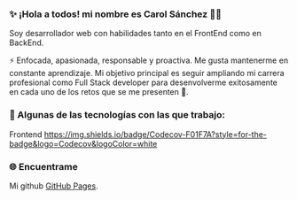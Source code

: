 ### ✨ ¡Hola a todos! mi nombre es Carol Sánchez 👩‍💻 

Soy desarrollador web con habilidades tanto en el FrontEnd como en BackEnd.

⚡ Enfocada, apasionada, responsable y proactiva. Me gusta mantenerme en constante aprendizaje. Mi objetivo principal es seguir ampliando mi carrera profesional
como Full Stack developer para desenvolverme exitosamente en cada uno de los retos que se me presenten 💪.

### 🎯 Algunas de las tecnologías con las que trabajo: 

Frontend https://img.shields.io/badge/Codecov-F01F7A?style=for-the-badge&logo=Codecov&logoColor=white
  
### 🌐 Encuentrame 
 Mi github [GitHub Pages](https://pages.github.com/).
  
<!--
<ul>
    <li> 📫 </li>
  </ul>
**sanchezcarol/sanchezcarol** is a ✨ _special_ ✨ repository because its `README.md` (this file) appears on your GitHub profile.

- 🔭 I’m currently working on ...
- 🌱 I’m currently learning ...
- 👯 I’m looking to collaborate on ...
- 🤔 I’m looking for help with ...
- 💬 Ask me about ...
- 📫 How to reach me: ...
- 😄 Pronouns: ...
-  Fun fact: ...
-->

